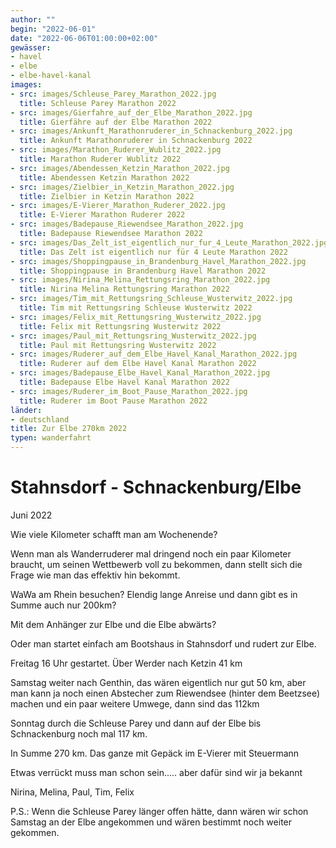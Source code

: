 ```yaml
---
author: ""
begin: "2022-06-01"
date: "2022-06-06T01:00:00+02:00"
gewässer:
- havel
- elbe
- elbe-havel-kanal
images:
- src: images/Schleuse_Parey_Marathon_2022.jpg
  title: Schleuse Parey Marathon 2022
- src: images/Gierfahre_auf_der_Elbe_Marathon_2022.jpg
  title: Gierfähre auf der Elbe Marathon 2022
- src: images/Ankunft_Marathonruderer_in_Schnackenburg_2022.jpg
  title: Ankunft Marathonruderer in Schnackenburg 2022
- src: images/Marathon_Ruderer_Wublitz_2022.jpg
  title: Marathon Ruderer Wublitz 2022
- src: images/Abendessen_Ketzin_Marathon_2022.jpg
  title: Abendessen Ketzin Marathon 2022
- src: images/Zielbier_in_Ketzin_Marathon_2022.jpg
  title: Zielbier in Ketzin Marathon 2022
- src: images/E-Vierer_Marathon_Ruderer_2022.jpg
  title: E-Vierer Marathon Ruderer 2022
- src: images/Badepause_Riewendsee_Marathon_2022.jpg
  title: Badepause Riewendsee Marathon 2022
- src: images/Das_Zelt_ist_eigentlich_nur_fur_4_Leute_Marathon_2022.jpg
  title: Das Zelt ist eigentlich nur für 4 Leute Marathon 2022
- src: images/Shoppingpause_in_Brandenburg_Havel_Marathon_2022.jpg
  title: Shoppingpause in Brandenburg Havel Marathon 2022
- src: images/Nirina_Melina_Rettungsring_Marathon_2022.jpg
  title: Nirina Melina Rettungsring Marathon 2022
- src: images/Tim_mit_Rettungsring_Schleuse_Wusterwitz_2022.jpg
  title: Tim mit Rettungsring Schleuse Wusterwitz 2022
- src: images/Felix_mit_Rettungsring_Wusterwitz_2022.jpg
  title: Felix mit Rettungsring Wusterwitz 2022
- src: images/Paul_mit_Rettungsring_Wusterwitz_2022.jpg
  title: Paul mit Rettungsring Wusterwitz 2022
- src: images/Ruderer_auf_dem_Elbe_Havel_Kanal_Marathon_2022.jpg
  title: Ruderer auf dem Elbe Havel Kanal Marathon 2022
- src: images/Badepause_Elbe_Havel_Kanal_Marathon_2022.jpg
  title: Badepause Elbe Havel Kanal Marathon 2022
- src: images/Ruderer_im_Boot_Pause_Marathon_2022.jpg
  title: Ruderer im Boot Pause Marathon 2022
länder: 
- deutschland
title: Zur Elbe 270km 2022
typen: wanderfahrt
---
```



# Stahnsdorf - Schnackenburg/Elbe


Juni 2022

Wie viele Kilometer schafft man am Wochenende?

Wenn man als Wanderruderer mal dringend noch ein paar Kilometer braucht, um seinen Wettbewerb voll zu bekommen, dann stellt sich die Frage wie man das effektiv hin bekommt.

WaWa am Rhein besuchen? Elendig lange Anreise und dann gibt es in Summe auch nur 200km?

Mit dem Anhänger zur Elbe und die Elbe abwärts?

Oder man startet einfach am Bootshaus in Stahnsdorf und rudert zur Elbe.

Freitag 16 Uhr gestartet. Über Werder nach Ketzin 41 km

Samstag weiter nach Genthin, das wären eigentlich nur gut 50 km, aber man kann ja noch einen Abstecher zum Riewendsee (hinter dem Beetzsee) machen und ein paar weitere Umwege, dann sind das 112km

Sonntag durch die Schleuse Parey und dann auf der Elbe bis Schnackenburg noch mal 117 km.

In Summe 270 km. Das ganze mit Gepäck im E-Vierer mit Steuermann

Etwas verrückt muss man schon sein..... aber dafür sind wir ja bekannt

Nirina, Melina, Paul, Tim, Felix

P.S.: Wenn die Schleuse Parey länger offen hätte, dann wären wir schon Samstag an der Elbe angekommen und wären bestimmt noch weiter gekommen.
